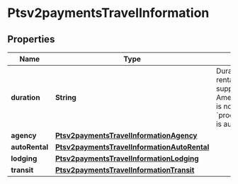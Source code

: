 
# Ptsv2paymentsTravelInformation

## Properties
Name | Type | Description | Notes
------------ | ------------- | ------------- | -------------
**duration** | **String** | Duration of the auto rental or lodging rental.  #### Auto rental This field is supported for Visa, MasterCard, and American Express. **Important** If this field is not included when the &#x60;processingInformation.industryDataType&#x60; is auto rental, the transaction is declined.  |  [optional]
**agency** | [**Ptsv2paymentsTravelInformationAgency**](Ptsv2paymentsTravelInformationAgency.md) |  |  [optional]
**autoRental** | [**Ptsv2paymentsTravelInformationAutoRental**](Ptsv2paymentsTravelInformationAutoRental.md) |  |  [optional]
**lodging** | [**Ptsv2paymentsTravelInformationLodging**](Ptsv2paymentsTravelInformationLodging.md) |  |  [optional]
**transit** | [**Ptsv2paymentsTravelInformationTransit**](Ptsv2paymentsTravelInformationTransit.md) |  |  [optional]



